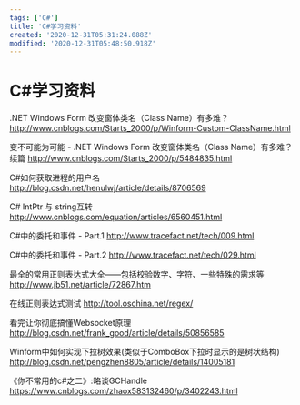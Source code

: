 ```yaml
---
tags: ['C#']
title: 'C#学习资料'
created: '2020-12-31T05:31:24.088Z'
modified: '2020-12-31T05:48:50.918Z'
---
```


# C#学习资料

.NET Windows Form 改变窗体类名（Class Name）有多难？
http://www.cnblogs.com/Starts_2000/p/Winform-Custom-ClassName.html

变不可能为可能 - .NET Windows Form 改变窗体类名（Class Name）有多难？续篇
http://www.cnblogs.com/Starts_2000/p/5484835.html

C#如何获取进程的用户名
http://blog.csdn.net/henulwj/article/details/8706569

C# IntPtr 与 string互转
http://www.cnblogs.com/equation/articles/6560451.html

C#中的委托和事件 - Part.1
http://www.tracefact.net/tech/009.html

C#中的委托和事件 - Part.2
http://www.tracefact.net/tech/029.html

最全的常用正则表达式大全——包括校验数字、字符、一些特殊的需求等
http://www.jb51.net/article/72867.htm

在线正则表达式测试
http://tool.oschina.net/regex/

看完让你彻底搞懂Websocket原理
http://blog.csdn.net/frank_good/article/details/50856585

Winform中如何实现下拉树效果(类似于ComboBox下拉时显示的是树状结构)
http://blog.csdn.net/pengzhen8805/article/details/14005181

《你不常用的c#之二》:略谈GCHandle
https://www.cnblogs.com/zhaox583132460/p/3402243.html
